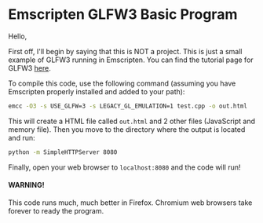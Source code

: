 Emscripten GLFW3 Basic Program
==============================

Hello,

First off, I'll begin by saying that this is NOT a project. This is just a small example of GLFW3 running in Emscripten. You can find the tutorial page for GLFW3 [here](http://www.glfw.org/docs/latest/quick.html). 

To compile this code, use the following command (assuming you have Emscripten properly installed and added to your path):

```sh
emcc -O3 -s USE_GLFW=3 -s LEGACY_GL_EMULATION=1 test.cpp -o out.html
```

This will create a HTML file called `out.html` and 2 other files (JavaScript and memory file). Then you move to the directory where the output is located and run:

```sh
python -m SimpleHTTPServer 8080
```

Finally, open your web browser to `localhost:8080` and the code will run! 

#### WARNING!
This code runs much, much better in Firefox. Chromium web browsers take forever to ready the program.
